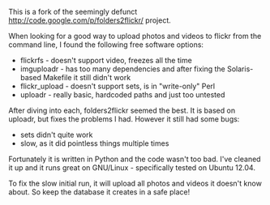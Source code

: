 This is a fork of the seemingly defunct http://code.google.com/p/folders2flickr/ project.

When looking for a good way to upload photos and videos to flickr from the
command line, I found the following free software options:

* flickrfs - doesn't support video, freezes all the time
* imguploadr - has too many dependencies and after fixing the Solaris-based Makefile it still didn't work
* flickr\_upload - doesn't support sets, is in "write-only" Perl
* uploadr - really basic, hardcoded paths and just too untested

After diving into each, folders2flickr seemed the best. It is based on uploadr,
but fixes the problems I had. However it still had some bugs:

* sets didn't quite work
* slow, as it did pointless things multiple times

Fortunately it is written in Python and the code wasn't too bad. I've cleaned
it up and it runs great on GNU/Linux - specifically tested on Ubuntu 12.04.

To fix the slow initial run, it will upload all photos and videos it doesn't know about.
So keep the database it creates in a safe place!
